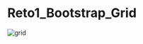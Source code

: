 # Reto1_Bootstrap_Grid


![grid](https://user-images.githubusercontent.com/10216419/44950845-7595cd80-ae18-11e8-8406-aa1b4543a58a.PNG)
